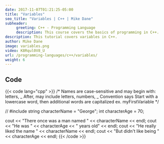 ```yaml
---
date: 2017-11-07T01:21:25-05:00
title: "Variables"
seo_title: "Variables | C++ | Mike Dane"
subheader:
     greeting: C++ - Programming Language
     description: This course covers the basics of programming in C++. Work your way through the videos and we'll teach you everything you need to know to start your programming journey!
description: This tutorial covers variables in C++.
author: Mike Dane
image: variables.png
video: K8Rqul0V8_U
url: /programming-languages/c++/variables/
weight: 6
---
```


## Code

{{< code lang="cpp" >}}
/*
Names are case-sensitive and may begin with:
     letters, _
After, may include
     letters, numbers, _
Convention says
     Start with a lowercase word, then additional words are capitalized
     ex. myFirstVariable
*/

// #include <string>
string characterName = "George";
int characterAge = 70;

cout << "There once was a man named " << characterName << endl;
cout << "He was " << characterAge << " years old" << endl;
cout << "He really liked the name " << characterName << endl;
cout << "But didn't like being " << characterAge << endl;
{{< /code >}}